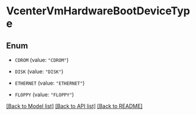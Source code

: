 # VcenterVmHardwareBootDeviceType

## Enum


* `CDROM` (value: `"CDROM"`)

* `DISK` (value: `"DISK"`)

* `ETHERNET` (value: `"ETHERNET"`)

* `FLOPPY` (value: `"FLOPPY"`)


[[Back to Model list]](../README.md#documentation-for-models) [[Back to API list]](../README.md#documentation-for-api-endpoints) [[Back to README]](../README.md)


